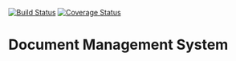 
[![Build Status](https://travis-ci.org/andela-oakinrele/documentManagementSystem.svg?branch=develop)](https://travis-ci.org/andela-oakinrele/documentManagementSystem)
[![Coverage Status](https://coveralls.io/repos/github/andela-oakinrele/documentManagementSystem.svg?branch=develop)](https://coveralls.io/github/andela-oakinrele/documentManagementSystem?branch=develop)
# Document Management System 
